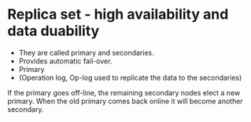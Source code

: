 # Replica set - high availability and data duability

* They are called primary and secondaries.
* Provides automatic fail-over.
* Primary
* (Operation log, Op-log used to replicate the data to the secondaries)


If the primary goes off-line, the remaining secondary nodes elect a new primary.
When the old primary comes back online it will become another secondary.



